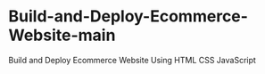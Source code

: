 # Build-and-Deploy-Ecommerce-Website-main
Build and Deploy Ecommerce Website Using HTML CSS JavaScript
